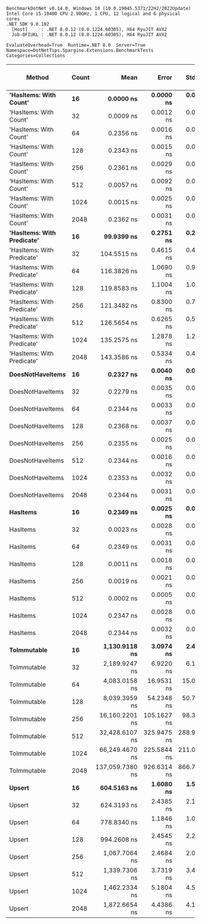 ```

BenchmarkDotNet v0.14.0, Windows 10 (10.0.19045.5371/22H2/2022Update)
Intel Core i5-10400 CPU 2.90GHz, 1 CPU, 12 logical and 6 physical cores
.NET SDK 9.0.102
  [Host]     : .NET 8.0.12 (8.0.1224.60305), X64 RyuJIT AVX2
  Job-QFIUKL : .NET 8.0.12 (8.0.1224.60305), X64 RyuJIT AVX2

EvaluateOverhead=True  Runtime=.NET 8.0  Server=True  
Namespace=DotNetTips.Spargine.Extensions.BenchmarkTests  Categories=Collections  

```
| Method                     | Count | Mean            | Error       | StdDev      | StdErr      | Median          | Min             | Q1              | Q3              | Max             | Op/s                | CI99.9% Margin | Iterations | Kurtosis | MValue | Skewness | Rank | LogicalGroup | Baseline | Exceptions | Code Size | Completed Work Items | Lock Contentions | Gen0   | Gen1   | Allocated |
|--------------------------- |------ |----------------:|------------:|------------:|------------:|----------------:|----------------:|----------------:|----------------:|----------------:|--------------------:|---------------:|-----------:|---------:|-------:|---------:|-----:|------------- |--------- |-----------:|----------:|---------------------:|-----------------:|-------:|-------:|----------:|
| **&#39;HasItems: With Count&#39;**     | **16**    |       **0.0000 ns** |   **0.0000 ns** |   **0.0000 ns** |   **0.0000 ns** |       **0.0000 ns** |       **0.0000 ns** |       **0.0000 ns** |       **0.0000 ns** |       **0.0000 ns** |            **Infinity** |      **6.5000 ns** |      **13.00** |       **NA** |  **2.000** |       **NA** |    **1** | *****            | **No**       |          **-** |      **43 B** |                    **-** |                **-** |      **-** |      **-** |         **-** |
| &#39;HasItems: With Count&#39;     | 32    |       0.0009 ns |   0.0012 ns |   0.0011 ns |   0.0003 ns |       0.0005 ns |       0.0000 ns |       0.0000 ns |       0.0019 ns |       0.0030 ns | 1,057,762,557,629.4 |      7.4999 ns |      15.00 |    1.641 |  2.444 |   0.6179 |    1 | *            | No       |          - |      43 B |                    - |                - |      - |      - |         - |
| &#39;HasItems: With Count&#39;     | 64    |       0.2356 ns |   0.0016 ns |   0.0015 ns |   0.0004 ns |       0.2358 ns |       0.2321 ns |       0.2348 ns |       0.2366 ns |       0.2378 ns |     4,243,642,980.3 |      7.4998 ns |      15.00 |    2.970 |  2.000 |  -0.6785 |    4 | *            | No       |          - |      43 B |                    - |                - |      - |      - |         - |
| &#39;HasItems: With Count&#39;     | 128   |       0.2343 ns |   0.0015 ns |   0.0014 ns |   0.0004 ns |       0.2343 ns |       0.2319 ns |       0.2333 ns |       0.2353 ns |       0.2362 ns |     4,268,541,608.6 |      6.9998 ns |      14.00 |    1.688 |  2.000 |  -0.1150 |    4 | *            | No       |          - |      43 B |                    - |                - |      - |      - |         - |
| &#39;HasItems: With Count&#39;     | 256   |       0.2361 ns |   0.0029 ns |   0.0025 ns |   0.0007 ns |       0.2363 ns |       0.2316 ns |       0.2347 ns |       0.2371 ns |       0.2407 ns |     4,235,825,729.0 |      6.9997 ns |      14.00 |    2.421 |  2.000 |   0.2641 |    4 | *            | No       |          - |      43 B |                    - |                - |      - |      - |         - |
| &#39;HasItems: With Count&#39;     | 512   |       0.0057 ns |   0.0092 ns |   0.0082 ns |   0.0022 ns |       0.0013 ns |       0.0000 ns |       0.0004 ns |       0.0088 ns |       0.0253 ns |   175,830,124,944.7 |      6.9989 ns |      14.00 |    2.977 |  2.000 |   1.1897 |    3 | *            | No       |          - |      43 B |                    - |                - |      - |      - |         - |
| &#39;HasItems: With Count&#39;     | 1024  |       0.0015 ns |   0.0025 ns |   0.0024 ns |   0.0006 ns |       0.0000 ns |       0.0000 ns |       0.0000 ns |       0.0026 ns |       0.0070 ns |   655,632,112,937.5 |      7.4997 ns |      15.00 |    2.914 |  2.200 |   1.1825 |    1 | *            | No       |          - |      43 B |                    - |                - |      - |      - |         - |
| &#39;HasItems: With Count&#39;     | 2048  |       0.2362 ns |   0.0031 ns |   0.0029 ns |   0.0008 ns |       0.2349 ns |       0.2320 ns |       0.2343 ns |       0.2381 ns |       0.2413 ns |     4,234,343,911.9 |      7.4996 ns |      15.00 |    1.890 |  2.000 |   0.5464 |    4 | *            | No       |          - |      43 B |                    - |                - |      - |      - |         - |
| **&#39;HasItems: With Predicate&#39;** | **16**    |      **99.9399 ns** |   **0.2751 ns** |   **0.2439 ns** |   **0.0652 ns** |      **99.9570 ns** |      **99.3683 ns** |      **99.8182 ns** |     **100.1209 ns** |     **100.2972 ns** |        **10,006,015.6** |      **6.9674 ns** |      **14.00** |    **2.802** |  **2.000** |  **-0.6665** |    **5** | *****            | **No**       |          **-** |   **1,511 B** |                    **-** |                **-** | **0.0019** |      **-** |     **176 B** |
| &#39;HasItems: With Predicate&#39; | 32    |     104.5515 ns |   0.4615 ns |   0.4317 ns |   0.1115 ns |     104.4476 ns |     103.7491 ns |     104.3003 ns |     104.8275 ns |     105.4142 ns |         9,564,663.6 |      7.4443 ns |      15.00 |    2.263 |  2.000 |   0.1112 |    6 | *            | No       |          - |   1,510 B |                    - |                - | 0.0020 |      - |     192 B |
| &#39;HasItems: With Predicate&#39; | 64    |     116.3826 ns |   1.0690 ns |   0.9476 ns |   0.2533 ns |     116.2823 ns |     115.0026 ns |     115.8652 ns |     116.9178 ns |     118.5195 ns |         8,592,349.9 |      6.8734 ns |      14.00 |    2.567 |  2.000 |   0.5498 |    7 | *            | No       |          - |   1,510 B |                    - |                - | 0.0021 |      - |     208 B |
| &#39;HasItems: With Predicate&#39; | 128   |     119.8583 ns |   1.1004 ns |   1.0293 ns |   0.2658 ns |     119.8431 ns |     118.3275 ns |     119.1547 ns |     120.6685 ns |     121.6122 ns |         8,343,187.4 |      7.3671 ns |      15.00 |    1.665 |  2.000 |   0.1365 |    7 | *            | No       |          - |   1,511 B |                    - |                - | 0.0024 |      - |     224 B |
| &#39;HasItems: With Predicate&#39; | 256   |     121.3482 ns |   0.8300 ns |   0.7764 ns |   0.2005 ns |     121.2751 ns |     119.6280 ns |     120.8862 ns |     122.0068 ns |     122.3264 ns |         8,240,747.5 |      7.3998 ns |      15.00 |    2.315 |  2.000 |  -0.4200 |    7 | *            | No       |          - |   1,511 B |                    - |                - | 0.0024 |      - |     240 B |
| &#39;HasItems: With Predicate&#39; | 512   |     126.5654 ns |   0.6265 ns |   0.5861 ns |   0.1513 ns |     126.5494 ns |     125.7117 ns |     126.1653 ns |     126.9751 ns |     127.6781 ns |         7,901,054.6 |      7.4243 ns |      15.00 |    1.846 |  2.000 |   0.0633 |    8 | *            | No       |          - |   1,511 B |                    - |                - | 0.0026 |      - |     256 B |
| &#39;HasItems: With Predicate&#39; | 1024  |     135.2575 ns |   1.2878 ns |   1.2046 ns |   0.3110 ns |     135.4567 ns |     133.6883 ns |     134.1513 ns |     136.0699 ns |     137.5043 ns |         7,393,305.3 |      7.3445 ns |      15.00 |    1.710 |  2.000 |   0.0754 |    9 | *            | No       |          - |   1,379 B |                    - |                - | 0.0029 |      - |     272 B |
| &#39;HasItems: With Predicate&#39; | 2048  |     143.3586 ns |   0.5334 ns |   0.4990 ns |   0.1288 ns |     143.3002 ns |     142.5792 ns |     143.0329 ns |     143.6659 ns |     144.4251 ns |         6,975,513.6 |      7.4356 ns |      15.00 |    2.410 |  2.000 |   0.5207 |   10 | *            | No       |          - |   1,510 B |                    - |                - | 0.0031 |      - |     288 B |
| **DoesNotHaveItems**           | **16**    |       **0.2327 ns** |   **0.0040 ns** |   **0.0037 ns** |   **0.0010 ns** |       **0.2333 ns** |       **0.2276 ns** |       **0.2292 ns** |       **0.2351 ns** |       **0.2393 ns** |     **4,296,953,519.8** |      **7.4995 ns** |      **15.00** |    **1.677** |  **2.000** |   **0.1272** |    **4** | *****            | **No**       |          **-** |      **41 B** |                    **-** |                **-** |      **-** |      **-** |         **-** |
| DoesNotHaveItems           | 32    |       0.2279 ns |   0.0035 ns |   0.0031 ns |   0.0008 ns |       0.2287 ns |       0.2221 ns |       0.2274 ns |       0.2294 ns |       0.2326 ns |     4,387,273,013.2 |      6.9996 ns |      14.00 |    2.322 |  2.000 |  -0.6931 |    4 | *            | No       |          - |      41 B |                    - |                - |      - |      - |         - |
| DoesNotHaveItems           | 64    |       0.2344 ns |   0.0033 ns |   0.0031 ns |   0.0008 ns |       0.2351 ns |       0.2281 ns |       0.2330 ns |       0.2358 ns |       0.2393 ns |     4,266,858,370.9 |      7.4996 ns |      15.00 |    2.386 |  2.000 |  -0.5074 |    4 | *            | No       |          - |      41 B |                    - |                - |      - |      - |         - |
| DoesNotHaveItems           | 128   |       0.2368 ns |   0.0037 ns |   0.0034 ns |   0.0009 ns |       0.2365 ns |       0.2325 ns |       0.2339 ns |       0.2400 ns |       0.2422 ns |     4,222,092,847.6 |      7.4996 ns |      15.00 |    1.336 |  2.000 |   0.1695 |    4 | *            | No       |          - |      41 B |                    - |                - |      - |      - |         - |
| DoesNotHaveItems           | 256   |       0.2355 ns |   0.0025 ns |   0.0023 ns |   0.0006 ns |       0.2362 ns |       0.2314 ns |       0.2340 ns |       0.2371 ns |       0.2385 ns |     4,246,212,398.5 |      7.4997 ns |      15.00 |    1.611 |  2.000 |  -0.3463 |    4 | *            | No       |          - |      41 B |                    - |                - |      - |      - |         - |
| DoesNotHaveItems           | 512   |       0.2344 ns |   0.0016 ns |   0.0014 ns |   0.0004 ns |       0.2347 ns |       0.2321 ns |       0.2340 ns |       0.2351 ns |       0.2369 ns |     4,266,287,343.4 |      6.4998 ns |      13.00 |    2.135 |  2.000 |  -0.1411 |    4 | *            | No       |          - |      41 B |                    - |                - |      - |      - |         - |
| DoesNotHaveItems           | 1024  |       0.2353 ns |   0.0032 ns |   0.0025 ns |   0.0007 ns |       0.2359 ns |       0.2301 ns |       0.2338 ns |       0.2370 ns |       0.2387 ns |     4,249,083,146.7 |      5.9996 ns |      12.00 |    2.168 |  2.000 |  -0.5458 |    4 | *            | No       |          - |      41 B |                    - |                - |      - |      - |         - |
| DoesNotHaveItems           | 2048  |       0.2344 ns |   0.0031 ns |   0.0027 ns |   0.0007 ns |       0.2353 ns |       0.2300 ns |       0.2318 ns |       0.2357 ns |       0.2399 ns |     4,266,865,718.4 |      6.9996 ns |      14.00 |    2.098 |  2.000 |   0.0671 |    4 | *            | No       |          - |      41 B |                    - |                - |      - |      - |         - |
| **HasItems**                   | **16**    |       **0.2349 ns** |   **0.0025 ns** |   **0.0024 ns** |   **0.0006 ns** |       **0.2351 ns** |       **0.2310 ns** |       **0.2332 ns** |       **0.2363 ns** |       **0.2398 ns** |     **4,257,269,908.9** |      **7.4997 ns** |      **15.00** |    **2.288** |  **2.000** |   **0.0891** |    **4** | *****            | **No**       |          **-** |      **38 B** |                    **-** |                **-** |      **-** |      **-** |         **-** |
| HasItems                   | 32    |       0.0023 ns |   0.0028 ns |   0.0026 ns |   0.0007 ns |       0.0019 ns |       0.0000 ns |       0.0000 ns |       0.0041 ns |       0.0079 ns |   438,436,150,416.2 |      7.4997 ns |      15.00 |    2.026 |  2.222 |   0.6544 |    2 | *            | No       |          - |      38 B |                    - |                - |      - |      - |         - |
| HasItems                   | 64    |       0.2349 ns |   0.0031 ns |   0.0026 ns |   0.0007 ns |       0.2349 ns |       0.2314 ns |       0.2328 ns |       0.2366 ns |       0.2403 ns |     4,257,149,919.9 |      6.4996 ns |      13.00 |    2.177 |  2.000 |   0.3192 |    4 | *            | No       |          - |      38 B |                    - |                - |      - |      - |         - |
| HasItems                   | 128   |       0.0011 ns |   0.0018 ns |   0.0016 ns |   0.0004 ns |       0.0004 ns |       0.0000 ns |       0.0000 ns |       0.0017 ns |       0.0057 ns |   894,327,043,061.3 |      6.9998 ns |      14.00 |    4.948 |  2.000 |   1.6075 |    1 | *            | No       |          - |      38 B |                    - |                - |      - |      - |         - |
| HasItems                   | 256   |       0.0019 ns |   0.0021 ns |   0.0019 ns |   0.0005 ns |       0.0017 ns |       0.0000 ns |       0.0003 ns |       0.0027 ns |       0.0068 ns |   530,583,497,554.0 |      6.9997 ns |      14.00 |    3.537 |  2.000 |   1.0465 |    2 | *            | No       |          - |      38 B |                    - |                - |      - |      - |         - |
| HasItems                   | 512   |       0.0002 ns |   0.0005 ns |   0.0004 ns |   0.0001 ns |       0.0000 ns |       0.0000 ns |       0.0000 ns |       0.0000 ns |       0.0016 ns | 5,565,351,541,119.6 |      7.4999 ns |      15.00 |    7.602 |  2.000 |   2.3466 |    1 | *            | No       |          - |      38 B |                    - |                - |      - |      - |         - |
| HasItems                   | 1024  |       0.2347 ns |   0.0028 ns |   0.0024 ns |   0.0007 ns |       0.2343 ns |       0.2303 ns |       0.2337 ns |       0.2351 ns |       0.2405 ns |     4,260,638,089.5 |      6.4997 ns |      13.00 |    3.781 |  2.000 |   0.6684 |    4 | *            | No       |          - |      38 B |                    - |                - |      - |      - |         - |
| HasItems                   | 2048  |       0.2344 ns |   0.0032 ns |   0.0030 ns |   0.0008 ns |       0.2337 ns |       0.2294 ns |       0.2330 ns |       0.2366 ns |       0.2393 ns |     4,265,417,846.1 |      7.4996 ns |      15.00 |    1.904 |  2.000 |   0.1070 |    4 | *            | No       |          - |      38 B |                    - |                - |      - |      - |         - |
| **ToImmutable**                | **16**    |   **1,130.9118 ns** |   **3.0974 ns** |   **2.4182 ns** |   **0.6981 ns** |   **1,130.8683 ns** |   **1,125.7596 ns** |   **1,130.0524 ns** |   **1,132.3112 ns** |   **1,134.2847 ns** |           **884,242.2** |      **5.6510 ns** |      **12.00** |    **2.453** |  **2.000** |  **-0.5102** |   **16** | *****            | **No**       |          **-** |     **970 B** |                    **-** |                **-** | **0.0286** |      **-** |    **2696 B** |
| ToImmutable                | 32    |   2,189.9247 ns |   6.9220 ns |   6.1362 ns |   1.6400 ns |   2,191.4188 ns |   2,179.1962 ns |   2,185.5803 ns |   2,193.8149 ns |   2,197.6730 ns |           456,636.7 |      6.1800 ns |      14.00 |    1.821 |  2.000 |  -0.4354 |   20 | *            | No       |          - |     970 B |                    - |                - | 0.0496 |      - |    4792 B |
| ToImmutable                | 64    |   4,083.0158 ns |  16.9531 ns |  15.0285 ns |   4.0165 ns |   4,085.1753 ns |   4,057.3273 ns |   4,070.6188 ns |   4,088.7148 ns |   4,110.9161 ns |           244,917.0 |      4.9917 ns |      14.00 |    2.127 |  2.000 |   0.1104 |   21 | *            | No       |          - |     970 B |                    - |                - | 0.0916 |      - |    8936 B |
| ToImmutable                | 128   |   8,039.3959 ns |  54.2348 ns |  50.7313 ns |  13.0988 ns |   8,056.1523 ns |   7,972.1863 ns |   7,988.4293 ns |   8,068.1244 ns |   8,144.2856 ns |           124,387.5 |      0.9506 ns |      15.00 |    2.027 |  2.000 |   0.1914 |   22 | *            | No       |          - |     970 B |                    - |                - | 0.1831 |      - |   17176 B |
| ToImmutable                | 256   |  16,160.2201 ns | 105.1627 ns |  98.3693 ns |  25.3988 ns |  16,118.6981 ns |  16,017.6300 ns |  16,090.0253 ns |  16,247.9752 ns |  16,333.7830 ns |            61,880.3 |     -5.1994 ns |      15.00 |    1.616 |  2.000 |   0.3612 |   23 | *            | No       |          - |     970 B |                    - |                - | 0.3662 |      - |   33608 B |
| ToImmutable                | 512   |  32,428.6107 ns | 325.9475 ns | 288.9440 ns |  77.2235 ns |  32,404.0863 ns |  32,092.7673 ns |  32,208.5892 ns |  32,527.2018 ns |  33,000.4333 ns |            30,837.0 |    -31.6118 ns |      14.00 |    2.134 |  2.000 |   0.6058 |   24 | *            | No       |          - |     970 B |                    - |                - | 0.6714 |      - |   66424 B |
| ToImmutable                | 1024  |  66,249.4670 ns | 225.5844 ns | 211.0118 ns |  54.4830 ns |  66,303.7964 ns |  65,798.7183 ns |  66,159.5886 ns |  66,384.2590 ns |  66,511.0352 ns |            15,094.5 |    -19.7415 ns |      15.00 |    2.502 |  2.000 |  -0.7470 |   25 | *            | No       |          - |     970 B |                    - |                - | 1.3428 |      - |  132008 B |
| ToImmutable                | 2048  | 137,059.7380 ns | 926.6314 ns | 866.7716 ns | 223.7995 ns | 136,944.8730 ns | 135,716.8213 ns | 136,527.2461 ns | 137,607.5928 ns | 139,158.2764 ns |             7,296.1 |   -104.3997 ns |      15.00 |    3.001 |  2.000 |   0.6235 |   26 | *            | No       |          - |     970 B |                    - |                - | 2.6855 | 0.4883 |  263128 B |
| **Upsert**                     | **16**    |     **604.5163 ns** |   **1.6080 ns** |   **1.5041 ns** |   **0.3884 ns** |     **604.2890 ns** |     **601.9303 ns** |     **603.5382 ns** |     **605.4752 ns** |     **607.3034 ns** |         **1,654,215.1** |      **7.3058 ns** |      **15.00** |    **2.000** |  **2.000** |   **0.0725** |   **11** | *****            | **No**       |          **-** |     **554 B** |                    **-** |                **-** |      **-** |      **-** |      **56 B** |
| Upsert                     | 32    |     624.3193 ns |   2.4385 ns |   2.1616 ns |   0.5777 ns |     624.0611 ns |     621.5479 ns |     622.4837 ns |     625.7414 ns |     627.7999 ns |         1,601,744.5 |      6.7111 ns |      14.00 |    1.583 |  2.000 |   0.2738 |   12 | *            | No       |          - |     554 B |                    - |                - |      - |      - |      56 B |
| Upsert                     | 64    |     778.8340 ns |   1.1846 ns |   1.0501 ns |   0.2807 ns |     778.7924 ns |     777.3631 ns |     778.0610 ns |     779.4003 ns |     780.6737 ns |         1,283,970.7 |      6.8597 ns |      14.00 |    1.858 |  2.000 |   0.2910 |   13 | *            | No       |          - |     554 B |                    - |                - |      - |      - |      56 B |
| Upsert                     | 128   |     994.2608 ns |   2.4545 ns |   2.2960 ns |   0.5928 ns |     994.2271 ns |     990.3666 ns |     992.4745 ns |     996.4602 ns |     997.3596 ns |         1,005,772.4 |      7.2036 ns |      15.00 |    1.517 |  2.000 |  -0.1088 |   14 | *            | No       |          - |     554 B |                    - |                - |      - |      - |      56 B |
| Upsert                     | 256   |   1,067.7064 ns |   2.4684 ns |   2.0612 ns |   0.5717 ns |   1,068.2043 ns |   1,064.4861 ns |   1,066.6029 ns |   1,068.7880 ns |   1,071.6244 ns |           936,587.0 |      6.2142 ns |      13.00 |    2.113 |  2.000 |  -0.0538 |   15 | *            | No       |          - |     554 B |                    - |                - |      - |      - |      56 B |
| Upsert                     | 512   |   1,339.7306 ns |   3.7319 ns |   3.4908 ns |   0.9013 ns |   1,339.9656 ns |   1,334.4604 ns |   1,337.0045 ns |   1,343.1279 ns |   1,344.5234 ns |           746,418.7 |      7.0493 ns |      15.00 |    1.419 |  2.000 |  -0.0366 |   17 | *            | No       |          - |     554 B |                    - |                - |      - |      - |      56 B |
| Upsert                     | 1024  |   1,462.2334 ns |   5.1804 ns |   4.5923 ns |   1.2273 ns |   1,462.4949 ns |   1,457.0941 ns |   1,458.1835 ns |   1,464.6545 ns |   1,473.6894 ns |           683,885.3 |      6.3863 ns |      14.00 |    3.184 |  2.000 |   0.8145 |   18 | *            | No       |          - |     554 B |                    - |                - |      - |      - |      56 B |
| Upsert                     | 2048  |   1,872.6654 ns |   4.4386 ns |   4.1519 ns |   1.0720 ns |   1,872.5975 ns |   1,865.8121 ns |   1,869.7832 ns |   1,875.5822 ns |   1,878.7468 ns |           533,998.2 |      6.9640 ns |      15.00 |    1.522 |  2.000 |  -0.0649 |   19 | *            | No       |          - |     554 B |                    - |                - |      - |      - |      56 B |
